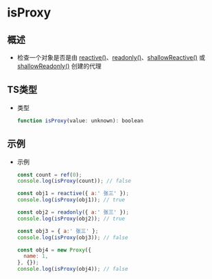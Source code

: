 # isProxy

## 概述

+ 检查一个对象是否是由 [reactive()](https://staging-cn.vuejs.org/api/reactivity-core.html#reactive "reactive()")、[readonly()](https://staging-cn.vuejs.org/api/reactivity-core.html#readonly "readonly()")、[shallowReactive()](https://staging-cn.vuejs.org/api/reactivity-advanced.html#shallowreactive "shallowReactive()") 或 [shallowReadonly()](https://staging-cn.vuejs.org/api/reactivity-advanced.html#shallowreadonly "shallowReadonly()") 创建的代理

## TS类型

+ 类型

  ```js
  function isProxy(value: unknown): boolean
  ```

## 示例

+ 示例

  ```js
  const count = ref(0);
  console.log(isProxy(count)); // false
  ```

  ```js
  const obj1 = reactive({ a:' 张三' });
  console.log(isProxy(obj1)); // true
  ```

  ```js
  const obj2 = readonly({ a:' 张三' });
  console.log(isProxy(obj2)); // true
  ```

  ```js
  const obj3 = { a:' 张三' };
  console.log(isProxy(obj3)); // false
  ```

  ```js
  const obj4 = new Proxy({
    name: 1,
  }, {});
  console.log(isProxy(obj4)); // false
  ```
